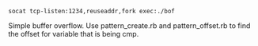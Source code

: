 ```
socat tcp-listen:1234,reuseaddr,fork exec:./bof
```

Simple buffer overflow. Use pattern_create.rb and pattern_offset.rb to find the offset for variable that is being cmp.
